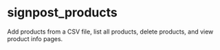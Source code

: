 signpost_products
=================

Add products from a CSV file, list all products, delete products, and view product info pages.